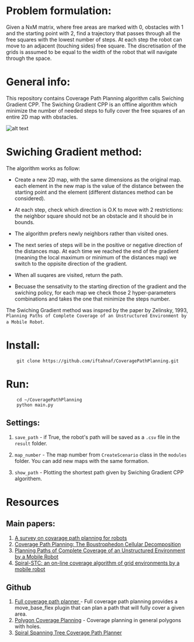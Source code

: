 # Problem formulation:

Given a NxM matrix, where free areas are marked with 0, obstacles with 1 and the starting point with 2, find a trajectory that passes through all the free squares with the lowest number of steps. At each step the robot can move to an adjacent (touching sides) free square. The discretisation of the grids is assumed to be equal to the width of the robot that will navigate through the space.

# General info:

This repository contains Coverage Path Planning algorithm calls Swiching Gradient CPP.
The Swiching Gradient CPP is an offline algorithm which minimize the number of needed steps to fully cover the free squares of an entire 2D map with obstacles.

![alt text](https://user-images.githubusercontent.com/58637596/164052763-8bb3a057-813b-43e2-ae92-814dfd5ec3f6.gif)

# Swiching Gradient method:

The algorithm works as follow:

* Create a new 2D map, with the same dimensions as the original map. each element in the new map is the value of the distance between the starting point and the element (different distances method can be considered).

* At each step, check which direction is O.K to move with 2 restrictions: the neighbor square should not be an obstacle and it should be in bounds. 

* The algorithm prefers newly neighbors rather than visited ones.

* The next series of steps will be in the positive or negative direction of the distances map. 
At each time we reached the end of the gradient (meaning the local maximum or minimum of the distances map) we switch to the oppisite direction of the gradient.

* When all suqares are visited, return the path.

* Becuase the sensativity to the starting direction of the gradient and the swiching policy, for each map we check those 2 hyper-parameters combinations and takes the one that minimize the steps number.


The Swiching Gradient method was inspred by the paper by Zelinsky, 1993, `Planning Paths of Complete Coverage of an Unstructured Environment by a Mobile Robot`.

# Install:

        git clone https://github.com/iftahnaf/CoveragePathPlanning.git

# Run:

        cd ~/CoveragePathPlanning
        python main.py

## Settings:

1. `save_path` - if True, the robot's path will be saved as a `.csv` file in the `result` folder.

2. `map_number` - The map number from `CreateScenario` class in the `modules` folder. You can add new maps with the same formation.

3. `show_path` - Plotting the shortest path given by Swiching Gradient CPP algorithem.

# Resources

## Main papers:
1. [A survey on covarage path planning for robots](https://www.sciencedirect.com/science/article/abs/pii/S092188901300167X)
2. [Coverage Path Planning: The Boustrophedon Cellular Decomposition](https://link.springer.com/chapter/10.1007/978-1-4471-1273-0_32)
3. [Planning Paths of Complete Coverage of an Unstructured Environment by a Mobile Robot](https://citeseerx.ist.psu.edu/viewdoc/download?doi=10.1.1.53.7617&rep=rep1&type=pdf)
4. [Spiral-STC: an on-line coverage algorithm of grid environments by a mobile robot](https://ieeexplore.ieee.org/abstract/document/1013479)

## Github
1. [Full coverage path planner ](https://github.com/nobleo/full_coverage_path_planner) - Full coverage path planning provides a move_base_flex plugin that can plan a path that will fully cover a given area.
2. [Polygon Coverage Planning](https://github.com/ethz-asl/polygon_coverage_planning)  - Coverage planning in general polygons with holes.
3. [Spiral Spanning Tree Coverage Path Planner](https://github.com/AtsushiSakai/PythonRobotics/blob/master/PathPlanning/SpiralSpanningTreeCPP/spiral_spanning_tree_coverage_path_planner.py)





